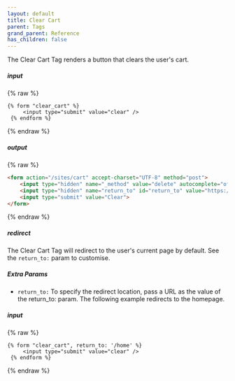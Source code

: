 ```yaml
---
layout: default
title: Clear Cart
parent: Tags
grand_parent: Reference
has_children: false
---
```


The Clear Cart Tag renders a button that clears the user's cart. 

##### input
{% raw %}
```liquid
{% form "clear_cart" %}
	 <input type="submit" value="clear" />
 {% endform %}
```
{% endraw %}

##### output
{% raw %}
```html
<form action="/sites/cart" accept-charset="UTF-8" method="post">
    <input type="hidden" name="_method" value="delete" autocomplete="off">
    <input type="hidden" name="return_to" id="return_to" value="https://www.creator-website.com/book-tickets" autocomplete="off">
    <input type="submit" value="Clear">
</form>
```
{% endraw %}

##### redirect
The Clear Cart Tag will redirect to the user's current page by default.
See the `return_to:` param to customise.

##### Extra Params
* `return_to:` To specify the redirect location, pass a URL as the value of the return_to: param.
The following example redirects to the homepage.

##### input
{% raw %}
```liquid
{% form "clear_cart", return_to: '/home' %}
	 <input type="submit" value="clear" />
 {% endform %}
```
{% endraw %}
